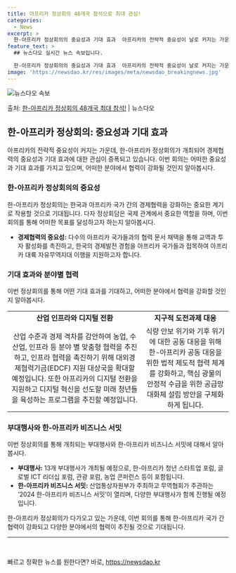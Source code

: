 ```yaml
---
title: 아프리카 정상회의 48개국 참석으로 최대 관심!
categories:
  - News
excerpt: >
  한-아프리카 정상회의의 중요성과 기대 효과  아프리카의 전략적 중요성이 날로 커지는 가운데, 아프리카 48개…
feature_text: >
  ## 뉴스다오 실시간 뉴스 속보입니다.

  한-아프리카 정상회의의 중요성과 기대 효과  아프리카의 전략적 중요성이 날로 커지는 가운데, 아프리카 48개…
image: 'https://newsdao.kr/res/images/meta/newsdao_breakingnews.jpg'
---
```


![뉴스다오 속보](https://newsdao.kr/res/images/meta/newsdao_breakingnews.jpg)

<p>출처: <a href="https://newsdao.kr/4019" rel="dofollow">한-아프리카 정상회의 48개국 최대 참석!</a> | 뉴스다오</p>

<h2 data-ke-size="size26">한-아프리카 정상회의: 중요성과 기대 효과</h2>

<p data-ke-size="size16">아프리카의 전략적 중요성이 커지는 가운데, 한-아프리카 정상회의가 개최되어 경제협력의 중요성과 기대 효과에 대한 관심이 증폭되고 있습니다. 이번 회의는 어떠한 중요성과 기대 효과를 가지고 있으며, 어떠한 분야에서 협력이 강화될 것인지 알아봅시다.</p>

<h3>한-아프리카 정상회의의 중요성</h3>
<p data-ke-size="size16">한-아프리카 정상회의는 한국과 아프리카 국가 간의 경제협력을 강화하는 중요한 계기로 작용할 것으로 기대됩니다. 다자 정상회담은 국제 관계에서 중요한 역할을 하며, 이번 회의를 통해 어떠한 목표를 달성하고자 하는지 알아봅시다.</p>
<ul>
    <li><b>경제협력의 중요성:</b> 다수의 아프리카 국가들과의 협력 문서 채택을 통해 교역과 투자 활성화를 촉진하고, 한국의 경제발전 경험을 아프리카 국가들과 접목하여 아프리카 대륙 자유무역지대 이행을 지원하고자 합니다.</li>
</ul>

<h3>기대 효과와 분야별 협력</h3>
<p data-ke-size="size16">이번 정상회의를 통해 어떤 기대 효과를 기대하고, 어떠한 분야에서 협력을 강화할 것인지 알아봅시다.</p>

<table>
    <tr>
        <td style="text-align: center; height: 17px;"><b>산업 인프라와 디지털 전환</b></td>
        <td style="text-align: center; height: 17px;"><b>지구적 도전과제 대응</b></td>
    </tr>
    <tr>
        <td style="text-align: center; height: 17px;">산업 수준과 경제 격차를 감안하여 농업, 수산업, 인프라 등 분야 별 맞춤형 협력을 추진하고, 인프라 협력을 촉진하기 위해 대외경제협력기금(EDCF) 지원 대상국을 확대할 예정입니다. 또한 아프리카의 디지털 전환을 지원하고 디지털 혁신을 선도할 미래 청년들을 육성하는 프로그램을 추진할 예정입니다.</td>
        <td style="text-align: center; height: 17px;">식량 안보 위기와 기후 위기에 대한 공동 대응을 위해 한-아프리카 공동 대응을 위한 법적 제도적 협력 체계를 강화하고, 핵심 광물의 안정적 수급을 위한 공급망 대화체 설립 방안을 구체화하게 됩니다.</td>
    </tr>
</table>

<h3>부대행사와 한-아프리카 비즈니스 서밋</h3>
<p data-ke-size="size16">이번 정상회의를 통해 개최되는 부대행사와 한-아프리카 비즈니스 서밋에 대해서 알아봅시다.</p>
<ul>
    <li><b>부대행사:</b> 13개 부대행사가 개최될 예정으로, 한-아프리카 청년 스타트업 포럼, 글로벌 ICT 리더십 포럼, 관광 포럼, 농업 콘퍼런스 등이 포함됩니다.</li>
    <li><b>한-아프리카 비즈니스 서밋:</b> 산업통상자원부가 주최하고 무역협회가 주관하는 ‘2024 한-아프리카 비즈니스 서밋’이 열리며, 다양한 부대행사가 함께 진행될 예정입니다.</li>
</ul>

<p data-ke-size="size16">한-아프리카 정상회의가 다가오고 있는 가운데, 이번 회의를 통해 한-아프리카 국가 간 협력이 강화되고 다양한 분야에서의 협력이 추진될 것으로 기대됩니다.</p>

<hr>

<p data-ke-size="size16">&#8203;</p> 

빠르고 정확한 뉴스를 원한다면? 바로, <a href="https://newsdao.kr" rel="dofollow">https://newsdao.kr</a>


